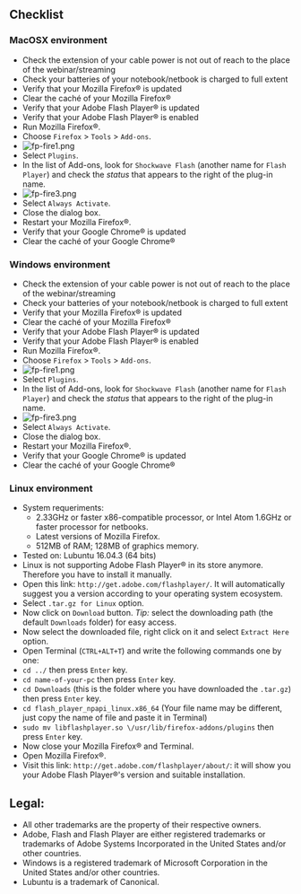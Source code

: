 ## Checklist


### MacOSX environment
* Check the extension of your cable power is not out of reach to the place of the webinar/streaming
* Check your batteries of your notebook/netbook is charged to full extent
* Verify that your Mozilla Firefox® is updated
* Clear the caché of your Mozilla Firefox®
* Verify that your Adobe Flash Player® is updated
* Verify that your Adobe Flash Player® is enabled
* Run Mozilla Firefox®.
* Choose `Firefox` > `Tools` > `Add-ons`.
* ![fp-fire1.png](https://bitbucket.org/repo/bBMkd4/images/454368749-fp-fire1.png)
* Select `Plugins`.
* In the list of Add-ons, look for `Shockwave Flash` (another name for `Flash Player`) and check the _status_ that appears to the right of the plug-in name.
* ![fp-fire3.png](https://bitbucket.org/repo/bBMkd4/images/429854473-fp-fire3.png)
* Select `Always Activate`.
* Close the dialog box.
* Restart your Mozilla Firefox®.
* Verify that your Google Chrome® is updated
* Clear the caché of your Google Chrome®

### Windows environment
* Check the extension of your cable power is not out of reach to the place of the webinar/streaming
* Check your batteries of your notebook/netbook is charged to full extent
* Verify that your Mozilla Firefox® is updated
* Clear the caché of your Mozilla Firefox®
* Verify that your Adobe Flash Player® is updated
* Verify that your Adobe Flash Player® is enabled
* Run Mozilla Firefox®.
* Choose `Firefox` > `Tools` > `Add-ons`. 
* ![fp-fire1.png](https://bitbucket.org/repo/bBMkd4/images/454368749-fp-fire1.png)
* Select `Plugins`.
* In the list of Add-ons, look for `Shockwave Flash` (another name for `Flash Player`) and check the _status_ that appears to the right of the plug-in name.
* ![fp-fire3.png](https://bitbucket.org/repo/bBMkd4/images/429854473-fp-fire3.png)
* Select `Always Activate`.
* Close the dialog box.
* Restart your Mozilla Firefox®.
* Verify that your Google Chrome® is updated
* Clear the caché of your Google Chrome®


### Linux environment
* System requeriments:
    - 2.33GHz or faster x86-compatible processor, or Intel Atom 1.6GHz or faster processor for netbooks.
    - Latest versions of Mozilla Firefox.
    - 512MB of RAM; 128MB of graphics memory.
* Tested on: Lubuntu 16.04.3 (64 bits)
* Linux is not supporting Adobe Flash Player® in its store anymore. Therefore you have to install it manually.
* Open this link: `http://get.adobe.com/flashplayer/`. It will automatically suggest you a version according to your operating system ecosystem.
* Select `.tar.gz for Linux` option.
* Now click on `Download` button. _Tip:_ select the downloading path (the default `Downloads` folder) for easy access.
* Now select the downloaded file, right click on it and select `Extract Here` option.
* Open Terminal (`CTRL+ALT+T`) and write the following commands one by one:
* `cd ../` then press `Enter` key.
* `cd name-of-your-pc` then press `Enter` key.
* `cd Downloads` (this is the folder where you have downloaded the `.tar.gz`) then press `Enter` key.
* `cd flash_player_npapi_linux.x86_64` (Your file name may be different, just copy the name of file and paste it in Terminal)
* `sudo mv libflashplayer.so \/usr/lib/firefox-addons/plugins` then press `Enter` key.
* Now close your Mozilla Firefox® and Terminal.
* Open Mozilla Firefox®. 
* Visit this link: `http://get.adobe.com/flashplayer/about/`: it will show you your Adobe Flash Player®'s version and suitable installation.


## Legal:
* All other trademarks are the property of their respective owners.
* Adobe, Flash and Flash Player are either registered trademarks or trademarks of Adobe Systems Incorporated in the United States and/or other countries.
* Windows is a registered trademark of Microsoft Corporation in the United States and/or other countries.
* Lubuntu is a trademark of Canonical.